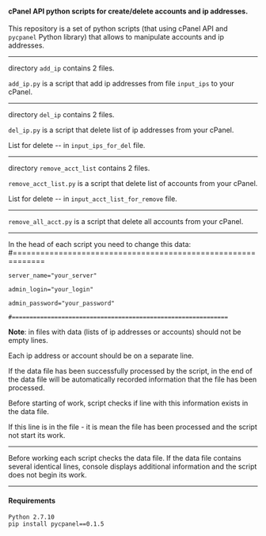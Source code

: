 #### cPanel API python scripts for create/delete accounts and ip addresses.

This repository is a set of python scripts (that using cPanel API and
`pycpanel` Рython library) that allows to manipulate accounts and ip addresses.

---------------

directory `add_ip`  contains 2 files.

`add_ip.py` is a script that add ip addresses from file `input_ips` to your cPanel.

---------------

directory `del_ip`  contains 2 files.

`del_ip.py` is a script that delete list of ip addresses from your cPanel.
  
List for delete -- in `input_ips_for_del` file.

---------------

directory `remove_acct_list`  contains 2 files.

`remove_acct_list.py` is a script that delete list of accounts from  your cPanel.

List for delete -- in `input_acct_list_for_remove` file.

---------------

`remove_all_acct.py` is a script that delete all accounts from your cPanel.

--------------

In the head of each script you need to change this data:
	#=============================================================

	server_name="your_server"

	admin_login="your_login"

	admin_password="your_password"

	#=============================================================

**Note**: in files with data (lists of ip addresses or accounts) should not be empty lines.

Each ip address or account should be on a separate line.

If the data file has been successfully processed by the script,
in the end of the data file will be automatically 
recorded information that the file has been processed.

Before starting of work, script checks if line with this information exists in the data file.

If this line is in the file -   it is mean the file has been processed
and the script not start its work.


-----------------------------------

Before working each script checks the data file.
If the data file contains several identical lines,
console displays additional information and the script does not begin its work.

-----------------------------------

#### Requirements
 
	Python 2.7.10
	pip install pycpanel==0.1.5













